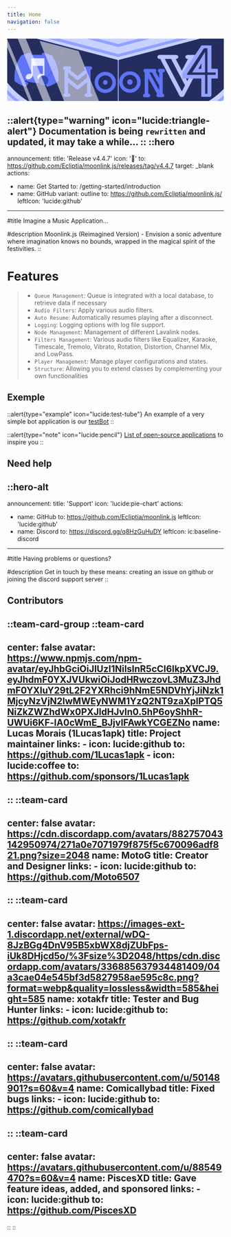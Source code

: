 ```yaml
---
title: Home
navigation: false
---
```

![moonlink v4 banner](./moonlink_banner.png)

::alert{type="warning" icon="lucide:triangle-alert"}
  Documentation is being `rewritten` and updated, it may take a while...
::
::hero
---
announcement:
  title: 'Release v4.4.7'
  icon: '🎉'
  to: https://github.com/Ecliptia/moonlink.js/releases/tag/v4.4.7
  target: _blank
actions:
  - name: Get Started
    to: /getting-started/introduction
  - name: GitHub
    variant: outline
    to: https://github.com/Ecliptia/moonlink.js/
    leftIcon: 'lucide:github'
---

#title
Imagine a Music Application...

#description
Moonlink.js (Reimagined Version) - Envision a sonic adventure where imagination knows no bounds, wrapped in the magical spirit of the festivities. 
::

# Features
> - `Queue Management`: Queue is integrated with a local database, to retrieve data if necessary
> - `Audio Filters`: Apply various audio filters.
> - `Auto Resume`: Automatically resumes playing after a disconnect.
>- `Logging`: Logging options with log file support.
> - `Node Management`: Management of different Lavalink nodes.
> - `Filters Management`: Various audio filters like Equalizer, Karaoke, Timescale, Tremolo, Vibrato, Rotation, Distortion, Channel Mix, and LowPass.
> - `Player Management`: Manage player configurations and states.
> - `Structure`: Allowing you to extend classes by complementing your own functionalities

## Exemple

::alert{type="example" icon="lucide:test-tube"}
  An example of a very simple bot application is our [testBot](https://github.com/Ecliptia/moonlink.js/tree/v4/testBot)
::

::alert{type="note" icon="lucide:pencil"}
  [List of open-source applications](/bot-community) to inspire you
::


## Need help
::hero-alt
---
announcement:
  title: 'Support'
  icon: 'lucide:pie-chart'
actions:
  - name: GitHub
    to: https://github.com/Ecliptia/moonlink.js
    leftIcon: 'lucide:github'
  - name: Discord
    to: https://discord.gg/q8HzGuHuDY
    leftIcon: ic:baseline-discord
---

#title
Having problems or questions?

#description
Get in touch by these means: creating an issue on github or joining the discord support server
::

## Contributors
::team-card-group
  ::team-card
  ---
  center: false
  avatar: https://www.npmjs.com/npm-avatar/eyJhbGciOiJIUzI1NiIsInR5cCI6IkpXVCJ9.eyJhdmF0YXJVUkwiOiJodHRwczovL3MuZ3JhdmF0YXIuY29tL2F2YXRhci9hNmE5NDVhYjJiNzk1MjcyNzVjN2IwMWEyNWM1YzQ2NT9zaXplPTQ5NiZkZWZhdWx0PXJldHJvIn0.5hP6oyShhR-UWUi6KF-lA0cWmE_BJjvIFAwkYCGEZNo
  name: Lucas Morais (1Lucas1apk)
  title: Project maintainer
  links:
    - icon: lucide:github
      to: https://github.com/1Lucas1apk
    - icon: lucide:coffee
      to: https://github.com/sponsors/1Lucas1apk
  ---
  ::
  ::team-card
  ---
  center: false
  avatar: https://cdn.discordapp.com/avatars/882757043142950974/271a0e7071979f875f5c670096adf821.png?size=2048
  name: MotoG
  title: Creator and Designer
  links:
    - icon: lucide:github
      to: https://github.com/Moto6507
  ---
  ::
  ::team-card
  ---
  center: false
  avatar: https://images-ext-1.discordapp.net/external/wDQ-8JzBGg4DnV95B5xbWX8djZUbFps-iUk8DHjcd5o/%3Fsize%3D2048/https/cdn.discordapp.com/avatars/336885637934481409/04a3cae04e545bf3d5827958ae595c8c.png?format=webp&quality=lossless&width=585&height=585
  name: xotakfr
  title: Tester and Bug Hunter
  links:
    - icon: lucide:github
      to: https://github.com/xotakfr
  ---
  ::
  ::team-card
  ---
  center: false
  avatar: https://avatars.githubusercontent.com/u/50148901?s=60&v=4
  name: Comicallybad
  title: Fixed bugs
  links:
    - icon: lucide:github
      to: https://github.com/comicallybad
  ---
  ::
  ::team-card
  ---
  center: false
  avatar: https://avatars.githubusercontent.com/u/88549470?s=60&v=4
  name: PiscesXD
  title: Gave feature ideas, added, and sponsored
  links:
    - icon: lucide:github
      to: https://github.com/PiscesXD
  ---
  ::
::